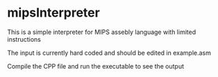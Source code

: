 # mipsInterpreter

This is a simple interpreter for MIPS assebly language with limited instructions

The input is currently hard coded and should be edited in example.asm

Compile the CPP file and run the executable to see the output
